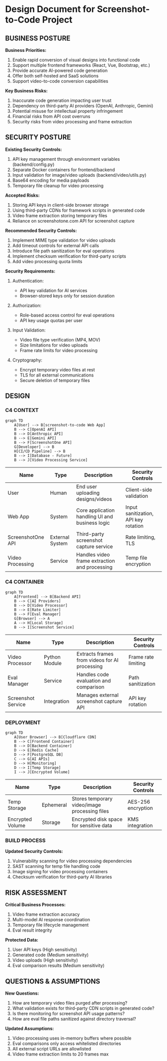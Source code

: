 # Design Document for Screenshot-to-Code Project

## BUSINESS POSTURE

**Business Priorities:**
1. Enable rapid conversion of visual designs into functional code
2. Support multiple frontend frameworks (React, Vue, Bootstrap, etc.)
3. Provide accurate AI-powered code generation
4. Offer both self-hosted and SaaS solutions
5. Support video-to-code conversion capabilities

**Key Business Risks:**
1. Inaccurate code generation impacting user trust
2. Dependency on third-party AI providers (OpenAI, Anthropic, Gemini)
3. Potential misuse for intellectual property infringement
4. Financial risks from API cost overruns
5. Security risks from video processing and frame extraction

## SECURITY POSTURE

**Existing Security Controls:**
1. API key management through environment variables (backend/config.py)
2. Separate Docker containers for frontend/backend
3. Input validation for image/video uploads (backend/video/utils.py)
4. Base64 encoding for media payloads
5. Temporary file cleanup for video processing

**Accepted Risks:**
1. Storing API keys in client-side browser storage
2. Using third-party CDNs for framework scripts in generated code
3. Video frame extraction storing temporary files
4. Reliance on screenshotone.com API for screenshot capture

**Recommended Security Controls:**
1. Implement MIME type validation for video uploads
2. Add timeout controls for external API calls
3. Introduce file path sanitization for eval operations
4. Implement checksum verification for third-party scripts
5. Add video processing quota limits

**Security Requirements:**
1. Authentication:
   - API key validation for AI services
   - Browser-stored keys only for session duration

2. Authorization:
   - Role-based access control for eval operations
   - API key usage quotas per user

3. Input Validation:
   - Video file type verification (MP4, MOV)
   - Size limitations for video uploads
   - Frame rate limits for video processing

4. Cryptography:
   - Encrypt temporary video files at rest
   - TLS for all external communications
   - Secure deletion of temporary files

## DESIGN

### C4 CONTEXT

```mermaid
graph TD
    A[User] --> B[screenshot-to-code Web App]
    B --> C[OpenAI API]
    B --> D[Anthropic API]
    B --> E[Gemini API]
    B --> F[ScreenshotOne API]
    G[Developer] --> B
    H[CI/CD Pipeline] --> B
    B --> I[Database - Future]
    B --> J[Video Processing Service]
```

| Name               | Type          | Description                                                                 | Security Controls                     |
|---------------------|---------------|-----------------------------------------------------------------------------|----------------------------------------|
| User                | Human         | End user uploading designs/videos                                         | Client-side validation                |
| Web App             | System        | Core application handling UI and business logic                           | Input sanitization, API key rotation |
| ScreenshotOne API   | External System| Third-party screenshot capture service                                    | Rate limiting, TLS                   |
| Video Processing    | Service       | Handles video frame extraction and processing                              | Temp file encryption                  |

### C4 CONTAINER

```mermaid
graph TD
    A[Frontend] --> B[Backend API]
    B --> C[AI Providers]
    B --> D[Video Processor]
    B --> E[Rate Limiter]
    B --> F[Eval Manager]
    G[Browser] --> A
    A --> H[Local Storage]
    B --> I[Screenshot Service]
```

| Name             | Type          | Description                                                                 | Security Controls                     |
|-------------------|---------------|-----------------------------------------------------------------------------|----------------------------------------|
| Video Processor  | Python Module | Extracts frames from videos for AI processing                              | Frame rate limiting                   |
| Eval Manager     | Service       | Handles code evaluation and comparison                                      | Path sanitization                     |
| Screenshot Service| Integration  | Manages external screenshot capture API                                     | API key rotation                      |

### DEPLOYMENT

```mermaid
graph TD
    A[User Browser] --> B[Cloudflare CDN]
    B --> C[Frontend Container]
    B --> D[Backend Container]
    D --> E[Redis Cache]
    D --> F[PostgreSQL DB]
    C --> G[AI APIs]
    D --> H[Monitoring]
    D --> I[Temp Storage]
    I --> J[Encrypted Volume]
```

| Name             | Type          | Description                                                                 | Security Controls                     |
|-------------------|---------------|-----------------------------------------------------------------------------|----------------------------------------|
| Temp Storage      | Ephemeral     | Stores temporary video/image processing files                              | AES-256 encryption                    |
| Encrypted Volume  | Storage       | Encrypted disk space for sensitive data                                    | KMS integration                       |

### BUILD PROCESS

**Updated Security Controls:**
1. Vulnerability scanning for video processing dependencies
2. SAST scanning for temp file handling code
3. Image signing for video processing containers
4. Checksum verification for third-party AI libraries

## RISK ASSESSMENT

**Critical Business Processes:**
1. Video frame extraction accuracy
2. Multi-model AI response coordination
3. Temporary file lifecycle management
4. Eval result integrity

**Protected Data:**
1. User API keys (High sensitivity)
2. Generated code (Medium sensitivity)
3. Video uploads (High sensitivity)
4. Eval comparison results (Medium sensitivity)

## QUESTIONS & ASSUMPTIONS

**New Questions:**
1. How are temporary video files purged after processing?
2. What validation exists for third-party CDN scripts in generated code?
3. Is there monitoring for screenshot API usage patterns?
4. How are eval file paths sanitized against directory traversal?

**Updated Assumptions:**
1. Video processing uses in-memory buffers where possible
2. Eval comparisons only access whitelisted directories
3. All external script URLs are allowlisted
4. Video frame extraction limits to 20 frames max
